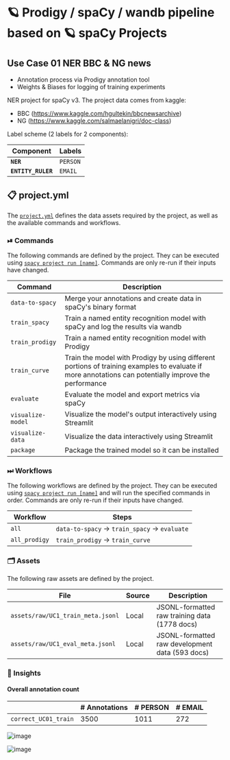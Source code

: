 <!-- SPACY PROJECT: AUTO-GENERATED DOCS START (do not remove) -->

# 🪐 Prodigy / spaCy / wandb pipeline based on 🪐 spaCy Projects
## Use Case 01 NER BBC & NG news
+ Annotation process via Prodigy annotation tool
+ Weights & Biases for logging of training experiments


NER project for spaCy v3. The project data comes from kaggle: 
+ BBC (https://www.kaggle.com/hgultekin/bbcnewsarchive)
+ NG (https://www.kaggle.com/salmaelanigri/doc-class)

Label scheme (2 labels for 2 components):

| Component | Labels |
| --- | --- |
| **`NER`** | `PERSON`|
| **`ENTITY_RULER`** | `EMAIL` |

## 📋 project.yml

The [`project.yml`](project.yml) defines the data assets required by the
project, as well as the available commands and workflows.

### ⏯ Commands

The following commands are defined by the project. They
can be executed using [`spacy project run [name]`](https://spacy.io/api/cli#project-run).
Commands are only re-run if their inputs have changed.

| Command | Description |
| --- | --- |
| `data-to-spacy` | Merge your annotations and create data in spaCy's binary format |
| `train_spacy` | Train a named entity recognition model with spaCy and log the results via wandb |
| `train_prodigy` | Train a named entity recognition model with Prodigy |
| `train_curve` | Train the model with Prodigy by using different portions of training examples to evaluate if more annotations can potentially improve the performance |
| `evaluate` | Evaluate the model and export metrics via spaCy |
| `visualize-model` | Visualize the model's output interactively using Streamlit |
| `visualize-data` | Visualize the data interactively using Streamlit |
| `package` | Package the trained model so it can be installed |


### ⏭ Workflows

The following workflows are defined by the project. They
can be executed using [`spacy project run [name]`](https://spacy.io/api/cli#project-run)
and will run the specified commands in order. Commands are only re-run if their
inputs have changed.

| Workflow | Steps |
| --- | --- |
| `all` |  `data-to-spacy` &rarr; `train_spacy` &rarr; `evaluate` |
| `all_prodigy` | `train_prodigy` &rarr; `train_curve` |

### 🗂 Assets

The following raw assets are defined by the project.

| File | Source | Description |
| --- | --- | --- |
| `assets/raw/UC1_train_meta.jsonl` | Local | JSONL-formatted raw training data (1778 docs) |
| `assets/raw/UC1_eval_meta.jsonl` | Local | JSONL-formatted raw development data (593 docs) |

### 💯 Insights
#### Overall annotation count

| | # Annotations | # PERSON | # EMAIL |
| --- | --- | --- |--- |
| `correct_UC01_train` | 3500 | 1011 | 272 |


![image](https://user-images.githubusercontent.com/52454409/137497207-aaf6a3ca-b57f-4fb9-a6ab-369729e3d85a.png)

![image](https://user-images.githubusercontent.com/52454409/137497379-42ddd39e-5f02-453e-86a2-55434afbdfa9.png)




<!-- SPACY PROJECT: AUTO-GENERATED DOCS END (do not remove) -->
